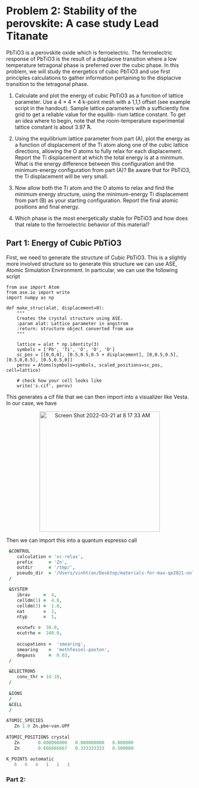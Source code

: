 # Problem 2: Stability of the perovskite: A case study Lead Titanate 

PbTiO3 is a perovskite oxide which is ferroelectric. The ferroelectric response of PbTiO3 is the result of a displacive transition where a low temperature tetragonal phase is preferred over the cubic phase. In this problem, we will study the energetics of cubic PbTiO3 and use first principles calculations to gather information pertaining to the displacive transition to the tetragonal phase.

1. Calculate and plot the energy of cubic PbTiO3 as a function of lattice parameter. Use a 4 × 4 × 4 k-point mesh with a 1,1,1 offset (see example script in the handout). Sample lattice parameters with a sufficiently fine grid to get a reliable value for the equilib- rium lattice constant. To get an idea where to begin, note that the room-temperature experimental lattice constant is about 3.97 ̊A.

2. Using the equilibrium lattice parameter from part (A), plot the energy as a function of displacement of the Ti atom along one of the cubic lattice directions, allowing the O atoms to fully relax for each displacement. Report the Ti displacement at which the total energy is at a minimum. What is the energy difference between this configuration and the minimum-energy configuration from part (A)? Be aware that for PbTiO3, the Ti displacement will be very small.


3. Now allow both the Ti atom and the O atoms to relax and find the minimum energy structure, using the minimum-energy Ti displacement from part (B) as your starting configuration. Report the final atomic positions and final energy.

4. Which phase is the most energetically stable for PbTiO3 and how does that relate to the ferroelectric behavior of this material?

## Part 1: Energy of Cubic PbTiO3
First, we need to generate the structure of Cubic PbTiO3. This is a slightly more involved structure so to generate this structure we can use ASE, Atomic Simulation Environment. In particular, we can use the following script 
``` python3
from ase import Atom
from ase.io import write 
import numpy as np 

def make_struc(alat, displacement=0):
    """
    Creates the crystal structure using ASE.
    :param alat: Lattice parameter in angstrom
    :return: structure object converted from ase
    """
    
    lattice = alat * np.identity(3)
    symbols = ['Pb', 'Ti', 'O', 'O', 'O']
    sc_pos = [[0,0,0], [0.5,0.5,0.5 + displacement], [0,0.5,0.5], [0.5,0,0.5], [0.5,0.5,0]]
    perov = Atoms(symbols=symbols, scaled_positions=sc_pos, cell=lattice)
    
    # check how your cell looks like
    write('s.cif', perov)
```
This generates a cif file that we can then import into a visualizer like Vesta. In our case, we have 
<p align = 'center'> 
<img width="325" alt="Screen Shot 2022-03-21 at 8 17 33 AM" src="https://user-images.githubusercontent.com/76876169/159292587-1268b95e-6613-4bc6-9186-6c08bc824d94.png">
</p> 

Then we can import this into a quantum espresso call 
``` fortran 
 &CONTROL
    calculation = 'vc-relax',
    prefix      = 'Zn',
    outdir      = '/tmp/',
    pseudo_dir  = '/Users/vinhtran/Desktop/materials-for-max-qe2021-online-school-master/pseudo',
 /

 &SYSTEM
    ibrav     =  4,
    celldm(1) =  4.8,
    celldm(3) =  1.8,
    nat       =  2,
    ntyp      =  1,

    ecutwfc =  30.0,
    ecutrho =  240.0,
    
    occupations =  'smearing',
    smearing    =  'methfessel-paxton',
    degauss     =  0.03,
 /

 &ELECTRONS
    conv_thr = 1d-10,
 /
 
 &IONS
 /
 &CELL
 /

ATOMIC_SPECIES
   Zn 1.0 Zn.pbe-van.UPF
   
ATOMIC_POSITIONS crystal
   Zn       0.000000000   0.000000000   0.000000
   Zn       0.666666667   0.333333333   0.500000

K_POINTS automatic
   6   6   4   1   1   1 
```

### Part 2: 
